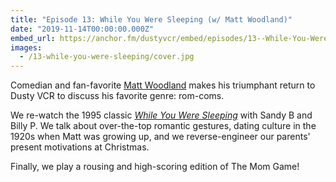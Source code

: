```yaml
---
title: "Episode 13: While You Were Sleeping (w/ Matt Woodland)"
date: "2019-11-14T00:00:00.000Z"
embed_url: https://anchor.fm/dustyvcr/embed/episodes/13--While-You-Were-Sleeping-w-Matt-Woodland-e90b9u
images:
  - /13-while-you-were-sleeping/cover.jpg
---
```


Comedian and fan-favorite [Matt Woodland](https://www.instagram.com/matt.woodland/) makes his triumphant return to Dusty VCR to discuss his favorite genre: rom-coms.

We re-watch the 1995 classic [_While You Were Sleeping_](https://www.imdb.com/title/tt0114924/) with Sandy B and Billy P. We talk about over-the-top romantic gestures, dating culture in the 1920s when Matt was growing up, and we reverse-engineer our parents' present motivations at Christmas.

<!--more-->

Finally, we play a rousing and high-scoring edition of The Mom Game!
